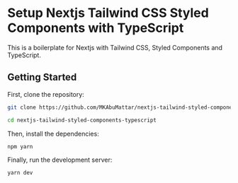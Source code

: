 # Setup Nextjs Tailwind CSS Styled Components with TypeScript

This is a boilerplate for Nextjs with Tailwind CSS, Styled Components and TypeScript.

## Getting Started

First, clone the repository:

```bash
git clone https://github.com/MKAbuMattar/nextjs-tailwind-styled-components-typescript.git

cd nextjs-tailwind-styled-components-typescript
```

Then, install the dependencies:

```bash
npm yarn
```

Finally, run the development server:

```bash
yarn dev
```
